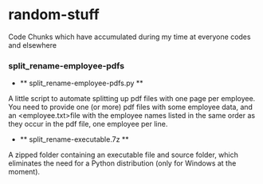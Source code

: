 # random-stuff
Code Chunks which have accumulated during my time at everyone codes and elsewhere

### split_rename-employee-pdfs
- ** split_rename-employee-pdfs.py **

 A little script to automate splitting up pdf files with one page per employee. You need to provide one (or more) pdf files with some employee data, and an <employee.txt>file with the employee names listed in the same order as they occur in the pdf file, one employee per line.

- ** split_rename-executable.7z **

A zipped folder containing an executable file and source folder, which eliminates the need for a Python distribution (only for Windows at the moment).